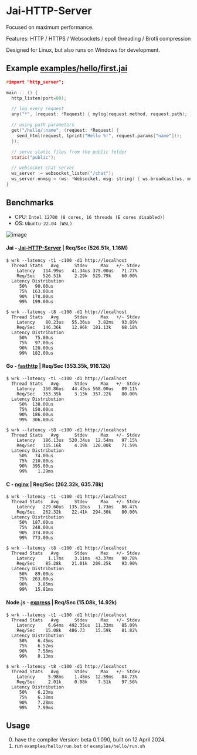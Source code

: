 # Jai-HTTP-Server
Focused on maximum performance.

Features: HTTP / HTTPS / Websockets / epoll threading / Brotli compression

Designed for Linux, but also runs on Windows for development.

## Example [examples/hello/first.jai](https://github.com/farzher/Jai-HTTP-Server/blob/master/examples/hello/first.jai)
```c
#import "http_server";

main :: () {
  http_listen(port=80);

  // log every request
  any("*", (request: *Request) { mylog(request.method, request.path); });

  // using path parameters
  get("/hello/:name", (request: *Request) {
    send_html(request, tprint("Hello %!", request.params["name"]));
  });

  // serve static files from the public folder
  static("public");

  // websocket chat server
  ws_server := websocket_listen("/chat");
  ws_server.onmsg = (ws: *Websocket, msg: string) { ws.broadcast(ws, msg); };
}
```

## Benchmarks

- CPU: `Intel 12700 (8 cores, 16 threads (E cores disabled))`
- OS: `Ubuntu-22.04 (WSL)`

![image](https://i.imgur.com/o1eqImu.png)




#### Jai - [Jai-HTTP-Server](https://github.com/farzher/Jai-HTTP-Server) | Req/Sec (526.51k, 1.16M)
```
$ wrk --latency -t1 -c100 -d1 http://localhost
  Thread Stats   Avg      Stdev     Max   +/- Stdev
    Latency   114.99us   41.34us 375.00us   71.77%
    Req/Sec   526.51k     2.29k  529.79k    60.00%
  Latency Distribution
     50%   90.00us
     75%  163.00us
     90%  178.00us
     99%  199.00us

$ wrk --latency -t8 -c100 -d1 http://localhost
  Thread Stats   Avg      Stdev     Max   +/- Stdev
    Latency    80.23us   55.36us   3.82ms   93.89%
    Req/Sec   146.36k    12.96k  181.13k    68.18%
  Latency Distribution
     50%   75.00us
     75%   97.00us
     90%  120.00us
     99%  182.00us
```


#### Go - [fasthttp](https://github.com/valyala/fasthttp) | Req/Sec (353.35k, 916.12k)
```
$ wrk --latency -t1 -c100 -d1 http://localhost
  Thread Stats   Avg      Stdev     Max   +/- Stdev
    Latency   150.86us   44.43us 568.00us   89.11%
    Req/Sec   353.35k     3.13k  357.22k    80.00%
  Latency Distribution
     50%  138.00us
     75%  150.00us
     90%  186.00us
     99%  306.00us

$ wrk --latency -t8 -c100 -d1 http://localhost
  Thread Stats   Avg      Stdev     Max   +/- Stdev
    Latency   186.13us  520.34us  12.54ms   97.15%
    Req/Sec   115.16k     4.19k  126.00k    71.59%
  Latency Distribution
     50%   74.00us
     75%  210.00us
     90%  395.00us
     99%    1.29ms
```


#### C - [nginx](https://nginx.org/en/) | Req/Sec (262.32k, 635.78k)
```
$ wrk --latency -t1 -c100 -d1 http://localhost
  Thread Stats   Avg      Stdev     Max   +/- Stdev
    Latency   229.60us  135.18us   1.73ms   86.47%
    Req/Sec   262.32k    22.41k  294.30k    80.00%
  Latency Distribution
     50%  187.00us
     75%  248.00us
     90%  374.00us
     99%  773.00us

$ wrk --latency -t8 -c100 -d1 http://localhost
  Thread Stats   Avg      Stdev     Max   +/- Stdev
    Latency     1.17ms    3.11ms  43.37ms   90.78%
    Req/Sec    85.28k    21.01k  209.25k    93.90%
  Latency Distribution
     50%   89.00us
     75%  263.00us
     90%    3.85ms
     99%   15.81ms
```



#### Node.js - [express](https://github.com/expressjs/express) | Req/Sec (15.08k, 14.92k)
```
$ wrk --latency -t1 -c100 -d1 http://localhost
  Thread Stats   Avg      Stdev     Max   +/- Stdev
    Latency     6.64ms  492.35us  11.33ms   85.09%
    Req/Sec    15.08k   486.73    15.59k    81.82%
  Latency Distribution
     50%    6.45ms
     75%    6.52ms
     90%    7.58ms
     99%    8.13ms

$ wrk --latency -t8 -c100 -d1 http://localhost
  Thread Stats   Avg      Stdev     Max   +/- Stdev
    Latency     5.98ms    1.45ms  12.59ms   84.73%
    Req/Sec     2.01k     0.88k    7.51k    97.56%
  Latency Distribution
     50%    6.23ms
     75%    6.30ms
     90%    7.28ms
     99%    7.99ms
```









## Usage
0. have the compiler Version: beta 0.1.090, built on 12 April 2024.
1. run `examples/hello/run.bat` or `examples/hello/run.sh`
